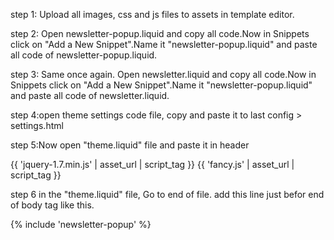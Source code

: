 step 1: Upload all images, css and js files to assets in template editor.

step 2: Open newsletter-popup.liquid and copy all code.Now in Snippets click on "Add a New Snippet".Name it "newsletter-popup.liquid" and paste all code of newsletter-popup.liquid.

step 3: Same once again. Open newsletter.liquid and copy all code.Now in Snippets click on "Add a New Snippet".Name it "newsletter-popup.liquid" and paste all code of newsletter.liquid.

step 4:open theme settings code file, copy and paste it to last config > settings.html 

step 5:Now open "theme.liquid" file and paste it in header 

{{ 'jquery-1.7.min.js' | asset_url | script_tag }}
{{ 'fancy.js' | asset_url | script_tag }}


step 6 in the "theme.liquid" file, Go to end of file.
add this line just befor end of body tag like this.

{% include 'newsletter-popup' %}
</body>